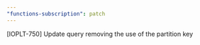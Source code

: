 ```yaml
---
"functions-subscription": patch
---
```


[IOPLT-750] Update query removing the use of the partition key
